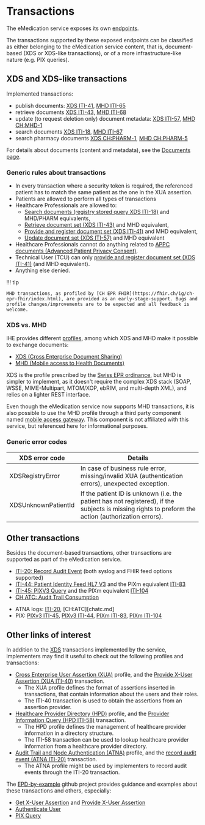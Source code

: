 # Transactions

The eMedication service exposes its own [endpoints](../endpoints.md).

The transactions supported by these exposed endpoints can be classified as either belonging to the eMedication service content, that is, document-based (XDS or XDS-like transactions), or of a more infrastructure-like nature (e.g. PIX queries).

## XDS and XDS-like transactions

Implemented transactions:

* publish documents: [XDS ITI-41](iti41.md), [MHD ITI-65](iti65.md)
* retrieve documents [XDS ITI-43](iti43.md), [MHD ITI-68](iti68.md)
* update (to request deletion only) document metadata: [XDS ITI-57](iti57.md), [MHD CH:MHD-1](chmhd1.md)
* search documents [XDS ITI-18](iti18.md), [MHD ITI-67](iti67.md)
* search pharmacy documents [XDS CH:PHARM-1](chpharm1.md), [MHD CH:PHARM-5](chpharm5.md)

For details about documents (content and metadata), see the [Documents page](documents.md).

### Generic rules about transactions
* In every transaction where a security token is required, the referenced patient has to match the same patient as the one in the XUA assertion.
* Patients are allowed to perform all types of transactions
* Healthcare Professionals are allowed to:
    * [Search documents (registry stored query XDS ITI-18)](iti18.md) and MHD/PHARM equivalents, 
    * [Retrieve document set (XDS ITI-43)](iti43.md) and MHD equivalent, 
    * [Provide and register document set (XDS ITI-41)](iti41.md) and MHD equivalent, 
    * [Update document set (XDS ITI-57)](iti57.md) and MHD equivalent
* Healthcare Professionals cannot do anything related to [APPC documents (Advanced Patient Privacy Consent)](https://www.ihe.net/uploadedFiles/Documents/ITI/IHE_ITI_Suppl_APPC.pdf).
* Technical User (TCU)  can only [provide and register document set (XDS ITI-41)](iti41.md) (and MHD equivalent).
* Anything else denied.

!!! tip

    MHD transactions, as profiled by [CH EPR FHIR](https://fhir.ch/ig/ch-epr-fhir/index.html), are provided as an early-stage-support. Bugs and profile changes/improvements are to be expected and all feedback is welcome.

### XDS vs. MHD
IHE provides different [profiles](https://profiles.ihe.net/ITI/TF/Volume1/index.html), among which XDS and MHD make it possible to exchange documents:

* [XDS (Cross Enterprise Document Sharing)](https://profiles.ihe.net/ITI/TF/Volume1/ch-10.html)
* [MHD (Mobile access to Health Documents)](https://profiles.ihe.net/ITI/MHD/index.html)

XDS is the profile prescribed by the [Swiss EPR ordinance](https://www.fedlex.admin.ch/eli/cc/2017/205/fr), but MHD is simpler to implement, as it doesn't require the complex XDS stack (SOAP, WSSE, MIME-Multipart, MTOM/XOP, ebRIM, and multi-depth XML), and relies on a lighter REST interface.

Even though the eMedication service now supports MHD transactions, it is also possible to use the MHD profile through a third party component named [mobile access gateway](https://www.mobileaccessgateway.ch/). This component is not affiliated with this service, but referenced here for informational purposes.


### Generic error codes

| XDS error code      | Details                                                                                                                                             |
|---------------------|-----------------------------------------------------------------------------------------------------------------------------------------------------|
| XDSRegistryError    | In case of business rule error, missing/invalid XUA (authentication errors), unexpected exception.                                                  |
| XDSUnknownPatientId | If the patient ID is unknown (i.e. the patient has not registered), if the subjects is missing rights to preform the action (authorization errors). |

## Other transactions

Besides the document-based transactions, other transactions are supported as part of the eMedication service.

- [ITI-20: Record Audit Event](iti20.md) (both syslog and FHIR feed options supported)
- [ITI-44: Patient Identity Feed HL7 V3](iti44.md) and the PIXm equivalent [ITI-83](iti83.md)
- [ITI-45: PIXV3 Query](iti45.md) and the PIXm equivalent [ITI-104](iti104.md)
- [CH ATC: Audit Trail Consumption](chatc.md)

* ATNA logs: [ITI-20](iti20.md), [CH:ATC][chatc.md]
* PIX: [PIXv3 ITI-45](iti45.md), [PIXv3 ITI-44](iti44.md), [PIXm ITI-83](iti83.md), [PIXm ITI-104](iti104.md)

## Other links of interest
In addition to the [XDS](https://profiles.ihe.net/ITI/TF/Volume1/ch-10.html) transactions implemented by the service, implementers may find it useful to check out the following profiles and transactions:

* [Cross Enterprise User Assertion (XUA)](https://profiles.ihe.net/ITI/TF/Volume1/ch-13.html) profile, and the [Provide X-User Assertion (XUA ITI-40)](https://profiles.ihe.net/ITI/TF/Volume2/ITI-40.html#3.40) transaction.
    * The XUA profile defines the format of assertions inserted in transactions, that contain information about the users and their roles.
    * The ITI-40 transaction is used to obtain the assertions from an assertion provider.
* [Healthcare Provider Directory (HPD)](https://www.ihe.net/uploadedFiles/Documents/ITI/IHE_ITI_Suppl_HPD.pdf) profile, and the [Provider Information Query (HPD ITI-58)](https://profiles.ihe.net/ITI/TF/Volume2/ITI-58.html) transaction.
    * The HPD profile defines the management of healthcare provider information in a directory structure.
    * The ITI-58 transaction can be used to lookup healthcare provider information from a healthcare provider directory.
* [Audit Trail and Node Authentication (ATNA)](https://profiles.ihe.net/ITI/TF/Volume1/ch-9.html) profile, and the [record audit event (ATNA ITI-20)](https://profiles.ihe.net/ITI/TF/Volume2/ITI-20.html#3.20) transaction.
    * The ATNA profile might be used by implementers to record audit events through the ITI-20 transaction.

The [EPD-by-example](https://github.com/ehealthsuisse/EPD-by-example/) github project provides guidance and examples about these transactions and others, especially:

* [Get X-User Assertion](https://github.com/ehealthsuisse/EPD-by-example/blob/main/files/GetXAssertion.md) and [Provide X-User Assertion](https://github.com/ehealthsuisse/EPD-by-example/blob/main/files/ProvideXAssertion.md)
* [Authenticate User](https://github.com/ehealthsuisse/EPD-by-example/blob/main/files/AuthenticateUser.md)
* [PIX Query](https://github.com/ehealthsuisse/EPD-by-example/blob/main/files/PIXQuery.md)